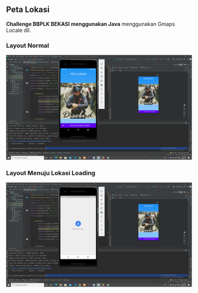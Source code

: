 ## Peta Lokasi

**Challenge BBPLK BEKASI menggunakan Java**
menggunakan Gmaps Locale dll.

### Layout Normal 
![Screenshot](https://github.com/disebud/petaLokasi/blob/master/sss/1_main.png?raw=true)

### Layout Menuju Lokasi Loading
![Screenshot](https://github.com/disebud/petaLokasi/blob/master/sss/1_gmaps_longlatitude.png?raw=true)

